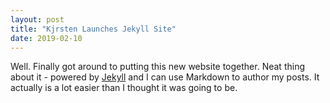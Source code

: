 ```yaml
---
layout: post
title: "Kjrsten Launches Jekyll Site"
date: 2019-02-10
---
```


Well. Finally got around to putting this new website together. Neat thing about it - powered by [Jekyll](http://jekyllrb.com) and I can use Markdown to author my posts. It actually is a lot easier than I thought it was going to be.
